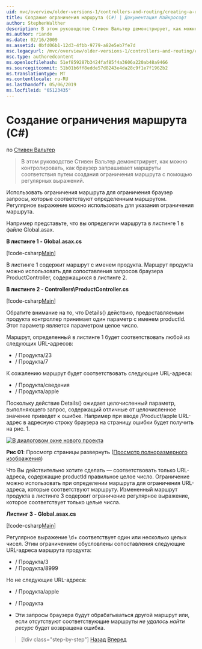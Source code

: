 ```yaml
---
uid: mvc/overview/older-versions-1/controllers-and-routing/creating-a-route-constraint-cs
title: Создание ограничения маршрута (C#) | Документация Майкрософт
author: StephenWalther
description: В этом руководстве Стивен Вальтер демонстрирует, как можно контролировать, как браузер запрашивает маршруты соответствия путем создания ограничения маршрута с помощью регулярных выражений.
ms.author: riande
ms.date: 02/16/2009
ms.assetid: 0bfd06b1-12d3-4fbb-9779-a82e5eb7fe7d
msc.legacyurl: /mvc/overview/older-versions-1/controllers-and-routing/creating-a-route-constraint-cs
msc.type: authoredcontent
ms.openlocfilehash: 51ef859287b3424faf85f4a3606a220ab48a9466
ms.sourcegitcommit: 51b01b6ff8edde57d8243e4da28c9f1e7f1962b2
ms.translationtype: MT
ms.contentlocale: ru-RU
ms.lasthandoff: 05/06/2019
ms.locfileid: "65123435"
---
```

# <a name="creating-a-route-constraint-c"></a>Создание ограничения маршрута (C#)

по [Стивен Вальтер](https://github.com/StephenWalther)

> В этом руководстве Стивен Вальтер демонстрирует, как можно контролировать, как браузер запрашивает маршруты соответствия путем создания ограничения маршрута с помощью регулярных выражений.

Использовать ограничения маршрута для ограничения браузер запросы, которые соответствуют определенным маршрутом. Регулярное выражение можно использовать для указания ограничения маршрута.

Например представьте, что вы определили маршрута в листинге 1 в файле Global.asax.

**В листинге 1 - Global.asax.cs**

[!code-csharp[Main](creating-a-route-constraint-cs/samples/sample1.cs)]

В листинге 1 содержит маршрут с именем продукта. Маршрут продукта можно использовать для сопоставления запросов браузера ProductController, содержащихся в листинге 2.

**В листинге 2 - Controllers\ProductController.cs**

[!code-csharp[Main](creating-a-route-constraint-cs/samples/sample2.cs)]

Обратите внимание на то, что Details() действию, предоставляемым продукта контроллер принимает один параметр с именем productId. Этот параметр является параметром целое число.

Маршрут, определенный в листинге 1 будет соответствовать любой из следующих URL-адресов:

- / Продукта/23
- / Продукта/7

К сожалению маршрут будет соответствовать следующие URL-адреса:

- / Продукта/сведения
- / Продукта/apple

Поскольку действие Details() ожидает целочисленный параметр, выполняющего запрос, содержащий отличные от целочисленное значение приведет к ошибке. Например при вводе /Product/apple URL-адрес в адресную строку браузера на страницу ошибки будет получить на рис. 1.

[![В диалоговом окне нового проекта](creating-a-route-constraint-cs/_static/image1.jpg)](creating-a-route-constraint-cs/_static/image1.png)

**Рис 01**: Просмотр страницы развернуть ([Просмотр полноразмерного изображения](creating-a-route-constraint-cs/_static/image2.png))

Что Вы действительно хотите сделать — соответствовать только URL-адреса, содержащие productId правильное целое число. Ограничение можно использовать при определении маршрута для ограничения URL-адреса, которые соответствуют маршруту. Измененный маршрут продукта в листинге 3 содержит ограничение регулярное выражение, которое соответствует только целые числа.

**Листинг 3 - Global.asax.cs**

[!code-csharp[Main](creating-a-route-constraint-cs/samples/sample3.cs)]

Регулярное выражение \d+ соответствует один или несколько целых чисел. Этим ограничением обусловлены сопоставления следующие URL-адреса маршрута продукта:

- / Продукта/3
- / Продукта/8999

Но не следующие URL-адреса:

- / Продукта/apple
- / Продукта

- Эти запросы браузера будут обрабатываться другой маршрут или, если отсутствуют соответствующие маршруты *не удалось найти ресурс* будет возвращена ошибка.

> [!div class="step-by-step"]
> [Назад](creating-custom-routes-cs.md)
> [Вперед](creating-a-custom-route-constraint-cs.md)
